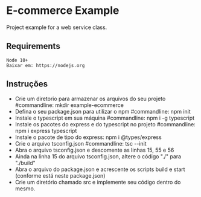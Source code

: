 # E-commerce Example

Project example for a web service class.

## Requirements

    Node 10+
    Baixar em: https://nodejs.org

## Instruções

- Crie um diretorio para armazenar os arquivos do seu projeto #commandline: mkdir example-ecommerce
- Defina o seu package.json para utilizar o npm #commandline: npm init
- Instale o typescript em sua máquina #commandline: npm i -g typescript
- Instale os pacotes do express e do typescript no projeto #commandline: npm i express typescript
- Instale o pacote de tipo do express: npm i @types/express
- Crie o arquivo tsconfig.json #commandline: tsc --init
- Abra o arquivo tsconfig.json e descomente as linhas 15, 55 e 56
- Ainda na linha 15 do arquivo tsconfig.json, altere o código "./" para "./build"
- Abra o arquivo do package.json e acrescente os scripts build e start (conforme está neste package.json)
- Crie um diretório chamado src e implemente seu código dentro do mesmo.